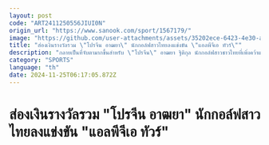 ```yaml
---
layout: post
code: "ART2411250556JIUI0N"
origin_url: "https://www.sanook.com/sport/1567179/"
image: "https://github.com/user-attachments/assets/35202ece-6423-4e30-ab05-ce634ce7e35d"
title: "ส่องเงินรางวัลรวม \"โปรจีน อาฒยา\" นักกอล์ฟสาวไทยลงแข่งขัน \"แอลพีจีเอ ทัวร์\""
description: "กลายเป็นที่จับตามากขึ้นสำหรับ \"โปรจีน\" อาฒยา ฐิติกุล นักกอล์ฟสาวชาวไทยที่เพิ่งคว้าแชมป์ แอลพีจีเอ ทัวร์ รายการ \"ซีเอ็มอี กรุ๊ป ทัวร์ แชมเปียนชิพ\" ที่เมืองเนเปิลส์ รัฐฟลอริดา ประเทศสหรัฐฯ เมื่อวันอาทิตย์ที่ 24 พฤศจิกายน ที่ผ่านมา"
category: "SPORTS"
language: "th"
date: 2024-11-25T06:17:05.872Z
---
```


# ส่องเงินรางวัลรวม "โปรจีน อาฒยา" นักกอล์ฟสาวไทยลงแข่งขัน "แอลพีจีเอ ทัวร์"